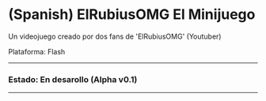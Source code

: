 # (Spanish) ElRubiusOMG El Minijuego

Un videojuego creado por dos fans de 'ElRubiusOMG' (Youtuber)
  
Plataforma: Flash

-----------------------

### Estado: En desarollo (Alpha v0.1)

-----------------------

